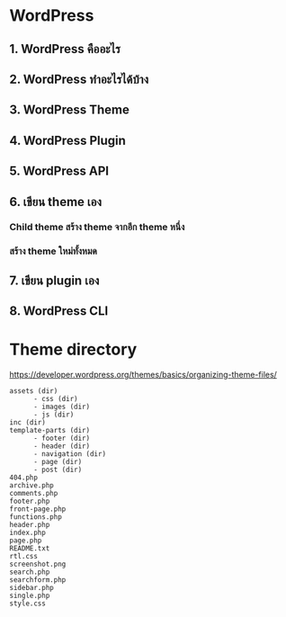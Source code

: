 # WordPress
## 1. WordPress คืออะไร
## 2. WordPress ทำอะไรได้บ้าง
## 3. WordPress Theme
## 4. WordPress Plugin
## 5. WordPress API
## 6. เขียน theme เอง
### Child theme สร้าง theme จากอีก theme หนึ่ง
### สร้าง theme ใหม่ทั้งหมด
## 7. เขียน plugin เอง
## 8. WordPress CLI

# Theme directory
https://developer.wordpress.org/themes/basics/organizing-theme-files/  
```
assets (dir)
      - css (dir)
      - images (dir)
      - js (dir)
inc (dir)
template-parts (dir)
      - footer (dir)
      - header (dir)
      - navigation (dir)
      - page (dir)
      - post (dir)
404.php
archive.php
comments.php
footer.php
front-page.php
functions.php
header.php
index.php
page.php
README.txt
rtl.css
screenshot.png
search.php
searchform.php
sidebar.php
single.php
style.css
```